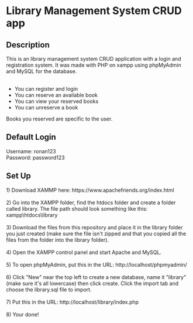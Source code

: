 <h1>Library Management System CRUD app</h1>
<h2>Description</h2>
This is an library management system CRUD application with a login and registration system. It was made with PHP on xampp using phpMyAdmin and MySQL for the database.<br><br>

- You can register and login
- You can reserve an available book
- You can view your reserved books
- You can unreserve a book

Books you reserved are specific to the user.

<h2>Default Login</h2>
Username: ronan123<br>
Password: password123

<h2>Set Up</h2>
1) Download XAMMP here: https://www.apachefriends.org/index.html<br><br>
2) Go into the XAMPP folder, find the htdocs folder and create a folder called library. The file path should look something like this: xampp\htdocs\library<br><br>
3) Download the files from this repository and place it in the library folder you just created (make sure the file isn't zipped and that you copied all the files from the folder into the library folder).<br><br>
4) Open the XAMPP control panel and start Apache and MySQL.<br><br>
5) To open phpMyAdmin, put this in the URL: http://localhost/phpmyadmin/<br><br>
6) Click "New" near the top left to create a new database, name it "library" (make sure it's all lowercase) then click create. Click the import tab and choose the library.sql file to import.<br><br>
7) Put this in the URL: http://localhost/library/index.php<br><br>
8) Your done!
